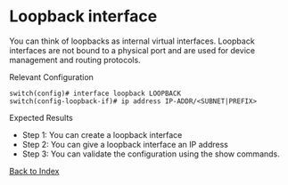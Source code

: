 # Loopback interface

You can think of loopbacks as internal virtual interfaces. Loopback interfaces are not bound to a physical port and are used for device management and routing protocols.

Relevant Configuration

```
switch(config)# interface loopback LOOPBACK
switch(config-loopback-if)# ip address IP-ADDR/<SUBNET|PREFIX>
```

Expected Results

* Step 1: You can create a loopback interface
* Step 2: You can give a loopback interface an IP address
* Step 3: You can validate the configuration using the show commands.

[Back to Index](index.md)
